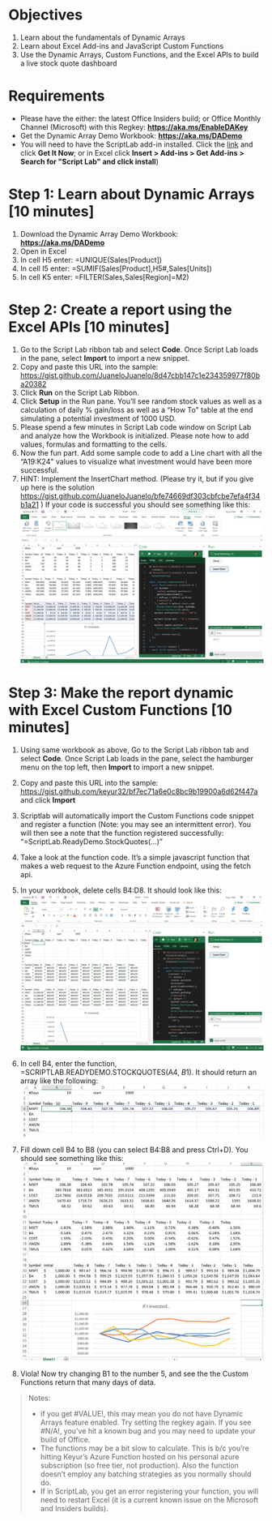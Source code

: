 # Objectives
1.	Learn about the fundamentals of Dynamic Arrays
2.	Learn about Excel Add-ins and JavaScript Custom Functions
3.	Use the Dynamic Arrays, Custom Functions, and the Excel APIs to build a live stock quote dashboard

# Requirements
*	Please have the either:
       the latest Office Insiders build; or Office Monthly Channel (Microsoft) with this Regkey: **https://aka.ms/EnableDAKey**
*	Get the Dynamic Array Demo Workbook: **https://aka.ms/DADemo**
*	You will need to have the ScriptLab add-in installed. Click the [link](https://appsource.microsoft.com/en-us/product/office/WA104380862?src=office&corrid=e44124b9-e34d-4066-91e8-b6a47f385837&omexanonuid=195b3715-8256-4d6a-9650-b63032b39a0b&referralurl=) and click **Get It Now**; or in Excel click **Insert > Add-ins > Get Add-ins > Search for "Script Lab" and click install**)

# Step 1: Learn about Dynamic Arrays [10 minutes]
1.	Download the Dynamic Array Demo Workbook: **https://aka.ms/DADemo**
2.	Open in Excel
1.	In cell H5 enter: =UNIQUE(Sales[Product])
2.	In cell I5 enter: =SUMIF(Sales[Product],H5#,Sales[Units])
3.	In cell K5 enter: =FILTER(Sales,Sales[Region]=M2)

# Step 2: Create a report using the Excel APIs [10 minutes]
1.	Go to the Script Lab ribbon tab and select **Code**. Once Script Lab loads in the pane, select **Import** to import a new snippet. 
2.	Copy and paste this URL into the sample: https://gist.github.com/JuaneloJuanelo/8d47cbb147c1e234359977f80ba20382 
3.	Click **Run** on the Script Lab Ribbon.
4.	Click **Setup** in the Run pane. You’ll see random stock values as well as a calculation of daily % gain/loss as well as a “How To" table at the end simulating a potential investment of 1000 USD. 
5.	Please spend a few minutes in Script Lab code window on Script Lab and analyze how the Workbook is initialized. Please note how to add values, formulas and formatting to the cells.
6.	Now the fun part. Add some sample code to add a Line chart with all the “A19:K24" values to visualize what investment would have been more successful. 
7.	HINT: Implement the InsertChart method.  (Please try it, but if you give up here is the solution https://gist.github.com/JuaneloJuanelo/bfe74669df303cbfcbe7efa4f34b1a21 )
If your code is successful you should see something like this:
![Insert Chart](Images/insertchart.png)

# Step 3: Make the report dynamic with Excel Custom Functions [10 minutes]
1.	Using same workbook as above, Go to the Script Lab ribbon tab and select **Code**. Once Script Lab loads in the pane, select the hamburger menu on the top left, then **Import** to import a new snippet.
2.	Copy and paste this URL into the sample: https://gist.github.com/keyur32/bf7ec71a6e0c8bc9b19900a6d62f447a and click **Import**
3.	Scriptlab will automatically import the Custom Functions code snippet and register a function (Note: you may see an intermittent error). You will then see a note that the function registered successfully: “=ScriptLab.ReadyDemo.StockQuotes(...)”
4. Take a look at the function code. It’s a simple javascript function that makes a web request to the Azure Function endpoint, using the fetch api.
6.	In your workbook, delete cells B4:D8. It should look like this:  ![Delete Cells](Images/deleteCells.PNG)
7.	In cell B4, enter the function, =SCRIPTLAB.READYDEMO.STOCKQUOTES(A4, $B$1).  It should return an array like the following: ![Function](Images/function1.png)

8.	Fill down cell B4 to B8  (you can select B4:B8 and press Ctrl+D). You should see something like this: ![Final](Images/final.png)
9.	Viola!  Now try changing B1 to the number 5, and see the the Custom Functions return that many days of data.


> Notes: 
> -	if you get #VALUE!, this may mean you do not have Dynamic Arrays feature enabled. Try setting the regkey again.  If you see #N/A!, you’ve hit a known bug and you may need to update your build of Office.
> -	The functions may be a bit slow to calculate. This is b/c you’re hitting Keyur’s Azure Function hosted on his personal azure subscription (so free tier, not production).  Also the function doesn’t employ any batching strategies as you normally should do. 
> -    If in ScriptLab, you get an error registering your function, you will need to restart Excel (it is a current known issue on the Microsoft and Insiders builds).

